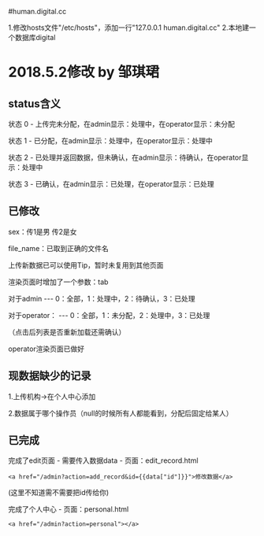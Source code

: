 #human.digital.cc

1.修改hosts文件"/etc/hosts"，添加一行"127.0.0.1       human.digital.cc"
2.本地建一个数据库digital

# 2018.5.2修改 by 邹琪珺
## status含义
状态 0 - 上传完未分配，在admin显示：处理中，在operator显示：未分配

状态 1 - 已分配，在admin显示：处理中，在operator显示：处理中

状态 2 - 已处理并返回数据，但未确认，在admin显示：待确认，在operator显示：处理中

状态 3 - 已确认，在admin显示：已处理，在operator显示：已处理

## 已修改
sex：传1是男 传2是女

file_name：已取到正确的文件名

上传新数据已可以使用Tip，暂时未复用到其他页面

渲染页面时增加了一个参数：tab

对于admin  --- 0：全部，1：处理中，2：待确认，3：已处理

对于operator： --- 0：全部，1：未分配，2：处理中，3：已处理

（点击后列表是否重新加载还需确认）

operator渲染页面已做好

## 现数据缺少的记录
1.上传机构->在个人中心添加

2.数据属于哪个操作员（null的时候所有人都能看到，分配后固定给某人）

## 已完成
完成了edit页面 - 需要传入数据data - 页面：edit_record.html
```
<a href="/admin?action=add_record&id={{data["id"]}}">修改数据</a>
```
(这里不知道需不需要把id传给你)

完成了个人中心 - 页面：personal.html
```
<a href="/admin?action=personal"></a>
```
